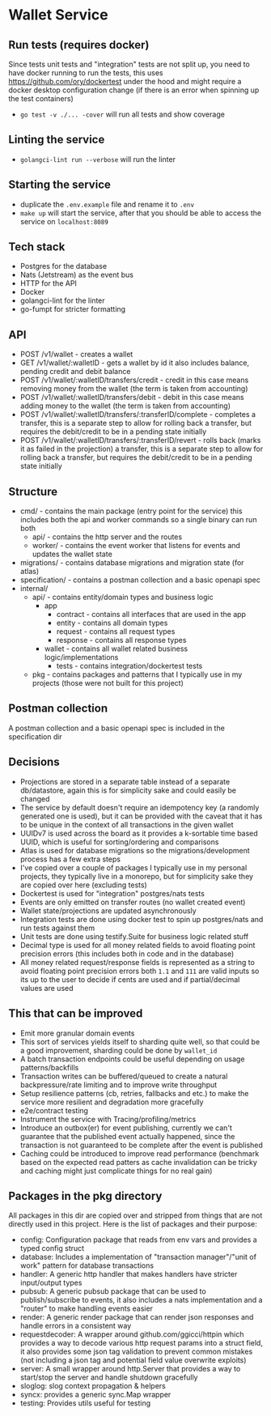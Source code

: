 # Wallet Service

## Run tests (requires docker)
Since tests unit tests and "integration" tests are not split up, you need to have docker running to run the tests, this uses https://github.com/ory/dockertest under the hood and might require a docker desktop configuration change (if there is an error when spinning up the test containers) 
- `go test -v ./... -cover` will run all tests and show coverage

## Linting the service 
- `golangci-lint run --verbose` will run the linter
## Starting the service
- duplicate the `.env.example` file and rename it to `.env`
- `make up` will start the service, after that you should be able to access the service on `localhost:8089`

## Tech stack
- Postgres for the database
- Nats (Jetstream) as the event bus
- HTTP for the API
- Docker
- golangci-lint for the linter 
- go-fumpt for stricter formatting

## API 
- POST /v1/wallet - creates a wallet
- GET /v1/wallet/:walletID - gets a wallet by id it also includes balance, pending credit and debit balance 
- POST /v1/wallet/:walletID/transfers/credit - credit in this case means removing money from the wallet (the term is taken from accounting)
- POST /v1/wallet/:walletID/transfers/debit - debit in this case means adding money to the wallet (the term is taken from accounting)
- POST /v1/wallet/:walletID/transfers/:transferID/complete - completes a transfer, this is a separate step to allow for rolling back a transfer, but requires the debit/credit to be in a pending state initially 
- POST /v1/wallet/:walletID/transfers/:transferID/revert - rolls back (marks it as failed in the projection) a transfer, this is a separate step to allow for rolling back a transfer, but requires the debit/credit to be in a pending state initially

## Structure
- cmd/ - contains the main package (entry point for the service) this includes both the api and worker commands so a single binary can run both
  - api/ - contains the http server and the routes
  - worker/ - contains the event worker that listens for events and updates the wallet state
- migrations/ - contains database migrations and migration state (for atlas) 
- specification/ - contains a postman collection and a basic openapi spec
- internal/
    - api/ - contains entity/domain types and business logic
        - app 
           - contract - contains all interfaces that are used in the app
           - entity - contains all domain types 
           - request - contains all request types
           - response - contains all response types
        - wallet - contains all wallet related business logic/implementations
            - tests - contains integration/dockertest tests 
    - pkg - contains packages and patterns that I typically use in my projects (those were not built for this project)
## Postman collection
A postman collection and a basic openapi spec is included in the specification dir



## Decisions 
- Projections are stored in a separate table instead of a separate db/datastore, again this is for simplicity sake and could easily be changed
- The service by default doesn't require an idempotency key (a randomly generated one is used), but it can be provided with the caveat that it has to be unique in the context of all transactions in the given wallet
- UUIDv7 is used across the board as it provides a k-sortable time based UUID, which is useful for sorting/ordering and comparisons
- Atlas is used for database migrations so the migrations/development process has a few extra steps 
- I've copied over a couple of packages I typically use in my personal projects, they typically live in a monorepo, but for simplicity sake they are copied over here (excluding tests)
- Dockertest is used for "integration" postgres/nats tests 
- Events are only emitted on transfer routes (no wallet created event)
- Wallet state/projections are updated asynchronously
- Integration tests are done using docker test to spin up postgres/nats and run tests against them
- Unit tests are done using testify.Suite for business logic related stuff 
- Decimal type is used for all money related fields to avoid floating point precision errors (this includes both in code and in the database)
- All money related request/response fields is represented as a string to avoid floating point precision errors both `1.1` and `111` are valid inputs so its up to the user to decide if cents are used and if partial/decimal values are used


## This that can be improved 
- Emit more granular domain events
- This sort of services yields itself to sharding quite well, so that could be a good improvement, sharding could be done by `wallet_id`
- A batch transaction endpoints could be useful depending on usage patterns/backfills 
- Transaction writes can be buffered/queued to create a natural backpressure/rate limiting and to improve write throughput
- Setup resilience patterns (cb, retries, fallbacks and etc.) to make the service more resilient and degradation more gracefully 
- e2e/contract testing 
- Instrument the service with Tracing/profiling/metrics
- Introduce an outbox(er) for event publishing, currently we can't guarantee that the published event actually happened, since the transaction is not guaranteed to be complete after the event is published
- Caching could be introduced to improve read performance (benchmark based on the expected read patters as cache invalidation can be tricky and caching might just complicate things for no real gain)


## Packages in the pkg directory
All packages in this dir are copied over and stripped from things that are not directly used in this project. Here is the list of packages and their purpose:
- config: Configuration package that reads from env vars and provides a typed config struct
- database: Includes a implementation of "transaction manager"/"unit of work" pattern for database transactions
- handler: A generic http handler that makes handlers have stricter input/output types
- pubsub: A generic pubsub package that can be used to publish/subscribe to events, it also includes a nats implementation and a "router" to make handling events easier
- render: A generic render package that can render json responses and handle errors in a consistent way
- requestdecoder: A wrapper around github.com/ggicci/httpin which provides a way to decode various http request params into a struct field, it also provides some json tag validation to prevent common mistakes (not including a json tag and potential field value overwrite exploits)
- server: A small wrapper around http.Server that provides a way to start/stop the server and handle shutdown gracefully 
- sloglog: slog context propagation & helpers
- syncx: provides a generic sync.Map wrapper
- testing: Provides utils useful for testing